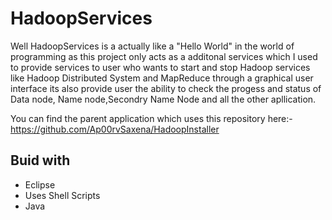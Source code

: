 # HadoopServices

Well HadoopServices is a actually like a "Hello World" in the world of programming as this project only acts as a additonal
services which I used to provide services to user who wants to start and stop Hadoop services like Hadoop Distributed System
and MapReduce through a graphical user interface its also provide user the ability to check the progess and status of Data node,
Name node,Secondry Name Node and all the other apllication.

You can find the parent application which uses this repository here:-
https://github.com/Ap00rvSaxena/HadoopInstaller

## Buid with
* Eclipse
* Uses Shell Scripts
* Java
